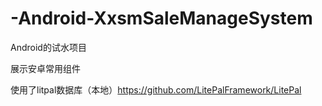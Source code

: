 # -Android-XxsmSaleManageSystem

Android的试水项目

展示安卓常用组件

使用了litpal数据库（本地）https://github.com/LitePalFramework/LitePal
